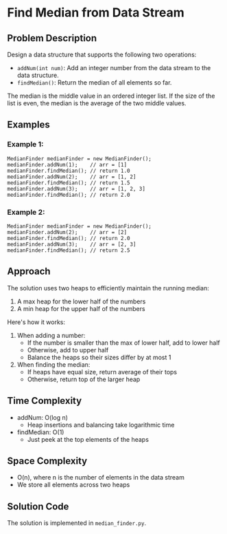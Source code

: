 # Find Median from Data Stream

## Problem Description
Design a data structure that supports the following two operations:
- `addNum(int num)`: Add an integer number from the data stream to the data structure.
- `findMedian()`: Return the median of all elements so far.

The median is the middle value in an ordered integer list. If the size of the list is even, the median is the average of the two middle values.

## Examples

### Example 1:
```
MedianFinder medianFinder = new MedianFinder();
medianFinder.addNum(1);    // arr = [1]
medianFinder.findMedian(); // return 1.0
medianFinder.addNum(2);    // arr = [1, 2]
medianFinder.findMedian(); // return 1.5
medianFinder.addNum(3);    // arr = [1, 2, 3]
medianFinder.findMedian(); // return 2.0
```

### Example 2:
```
MedianFinder medianFinder = new MedianFinder();
medianFinder.addNum(2);    // arr = [2]
medianFinder.findMedian(); // return 2.0
medianFinder.addNum(3);    // arr = [2, 3]
medianFinder.findMedian(); // return 2.5
```

## Approach
The solution uses two heaps to efficiently maintain the running median:
1. A max heap for the lower half of the numbers
2. A min heap for the upper half of the numbers

Here's how it works:
1. When adding a number:
   - If the number is smaller than the max of lower half, add to lower half
   - Otherwise, add to upper half
   - Balance the heaps so their sizes differ by at most 1
2. When finding the median:
   - If heaps have equal size, return average of their tops
   - Otherwise, return top of the larger heap

## Time Complexity
- addNum: O(log n)
  - Heap insertions and balancing take logarithmic time
- findMedian: O(1)
  - Just peek at the top elements of the heaps

## Space Complexity
- O(n), where n is the number of elements in the data stream
- We store all elements across two heaps

## Solution Code
The solution is implemented in `median_finder.py`. 